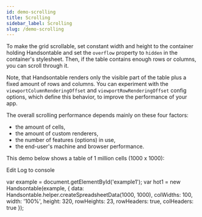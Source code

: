 ```yaml
---
id: demo-scrolling
title: Scrolling
sidebar_label: Scrolling
slug: /demo-scrolling
---
```


To make the grid scrollable, set constant width and height to the container holding Handsontable and set the `overflow` property to `hidden` in the container's stylesheet. Then, if the table contains enough rows or columns, you can scroll through it.

Note, that Handsontable renders only the visible part of the table plus a fixed amount of rows and columns. You can experiment with the `viewportColumnRenderingOffset` and `viewportRowRenderingOffset` config options, which define this behavior, to improve the performance of your app.

The overall scrolling performance depends mainly on these four factors:

*   the amount of cells,
*   the amount of custom renderers,
*   the number of features (options) in use,
*   the end-user's machine and browser performance.

This demo below shows a table of 1 million cells (1000 x 1000):

Edit Log to console

var example = document.getElementById('example1'); var hot1 = new Handsontable(example, { data: Handsontable.helper.createSpreadsheetData(1000, 1000), colWidths: 100, width: '100%', height: 320, rowHeights: 23, rowHeaders: true, colHeaders: true });
